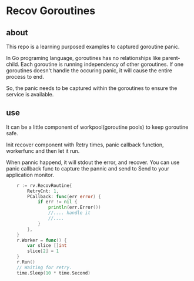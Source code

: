# Recov Goroutines 

## about

This repo is a learning purposed examples to captured goroutine panic.

In Go programing language, goroutines has no relationships like parent-child. Each goroutine is running independency of other goroutines. If one goroutines doesn't handle the occuring panic, it will cause the entire process to end.

So, the panic needs to be captured within the goroutines to ensure the service is available.

## use 
It can be a little component of workpool(goroutine pools) to keep goroutine safe.

Init recover component with Retry times, panic callback function, workerfunc and then let it run.

When pannic happend, it will stdout the error, and recover. You can use panic callback func to capture the pannic and send to Send to your application monitor.

```go
    r := rv.RecovRoutine{
		RetryCnt: 1,
		PCallback: func(err error) {
			if err != nil {
				println(err.Error())
                //.... handle it 
                //....
			}
		},
	}
	r.Worker = func() {
		var slice []int
		slice[2] = 1
	}
	r.Run()
	// Waiting for retry.
	time.Sleep(10 * time.Second)
```
